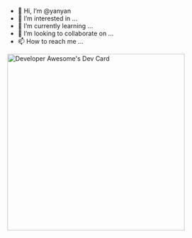 - 👋 Hi, I’m @yanyan
- 👀 I’m interested in ...
- 🌱 I’m currently learning ...
- 💞️ I’m looking to collaborate on ...
- 📫 How to reach me ...

<a href="https://app.daily.dev/YanYan"><img src="https://api.daily.dev/devcards/f9b96772d24b4208bf7954d7df043249.png?r=y5j" width="400" alt="Developer Awesome's Dev Card"/></a>

<!---
yanyanwizard/yanyanwizard is a ✨ special ✨ repository because its `README.md` (this file) appears on your GitHub profile.
You can click the Preview link to take a look at your changes.
--->
